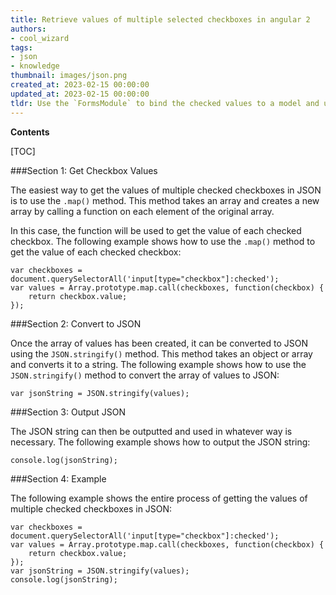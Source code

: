 ```yaml
---
title: Retrieve values of multiple selected checkboxes in angular 2
authors:
- cool_wizard
tags:
- json
- knowledge
thumbnail: images/json.png
created_at: 2023-02-15 00:00:00
updated_at: 2023-02-15 00:00:00
tldr: Use the `FormsModule` to bind the checked values to a model and use the `JSON.stringify()` method to convert the model to a JSON string.
---
```


**Contents**

[TOC]

###Section 1: Get Checkbox Values

The easiest way to get the values of multiple checked checkboxes in JSON is to use the `.map()` method. This method takes an array and creates a new array by calling a function on each element of the original array. 

In this case, the function will be used to get the value of each checked checkbox. The following example shows how to use the `.map()` method to get the value of each checked checkbox:

```
var checkboxes = document.querySelectorAll('input[type="checkbox"]:checked');
var values = Array.prototype.map.call(checkboxes, function(checkbox) {
    return checkbox.value;
});
```

###Section 2: Convert to JSON

Once the array of values has been created, it can be converted to JSON using the `JSON.stringify()` method. This method takes an object or array and converts it to a string. The following example shows how to use the `JSON.stringify()` method to convert the array of values to JSON:

```
var jsonString = JSON.stringify(values);
```

###Section 3: Output JSON

The JSON string can then be outputted and used in whatever way is necessary. The following example shows how to output the JSON string:

```
console.log(jsonString);
```

###Section 4: Example

The following example shows the entire process of getting the values of multiple checked checkboxes in JSON:

```
var checkboxes = document.querySelectorAll('input[type="checkbox"]:checked');
var values = Array.prototype.map.call(checkboxes, function(checkbox) {
    return checkbox.value;
});
var jsonString = JSON.stringify(values);
console.log(jsonString);
```
